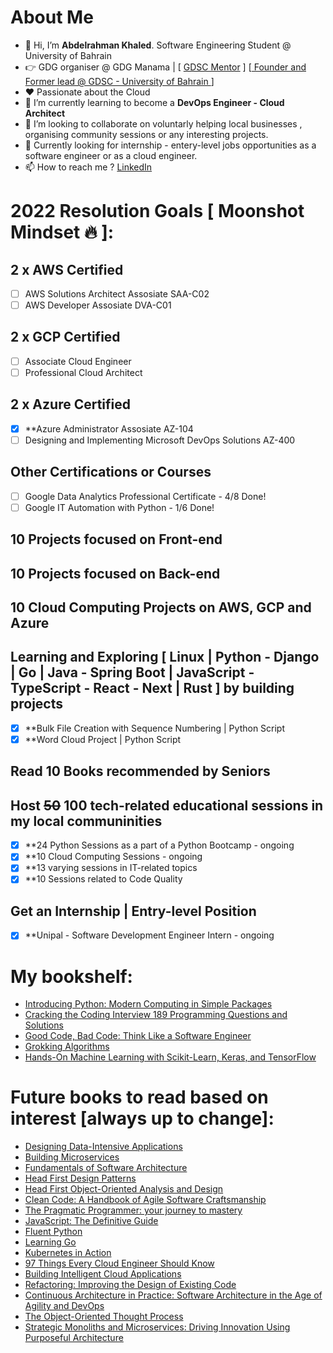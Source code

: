 # About Me
- 👋 Hi, I’m **Abdelrahman Khaled**. Software Engineering Student @ University of Bahrain
- 👉 GDG organiser @ GDG Manama |  [ [GDSC Mentor](https://developers.google.com/community/gdsc) ] [[ Founder and Former lead @ GDSC - University of Bahrain ](https://gdsc.community.dev/university-of-bahrain/)]
- ❤️ Passionate about the Cloud  
- 🌱 I’m currently learning to become a **DevOps Engineer - Cloud Architect**
- 💞️ I’m looking to collaborate on voluntarly helping local businesses , organising community sessions or any interesting projects.
- 👀 Currently looking for internship - entery-level jobs opportunities as a software engineer or as a cloud engineer.
- 📫 How to reach me ? [LinkedIn](https://www.linkedin.com/in/abdelrahman-khalid/)

# 2022 Resolution Goals [ Moonshot Mindset 🔥 ]:
## 2 x AWS Certified
- [ ] AWS Solutions Architect Assosiate SAA-C02
- [ ] AWS Developer Assosiate DVA-C01
## 2 x GCP Certified
- [ ] Associate Cloud Engineer
- [ ] Professional Cloud Architect
## 2 x Azure Certified
- [x] **Azure Administrator Assosiate AZ-104
- [ ] Designing and Implementing Microsoft DevOps Solutions AZ-400
## Other Certifications or Courses
- [ ] Google Data Analytics Professional Certificate - 4/8 Done!
- [ ] Google IT Automation with Python - 1/6 Done!
## 10 Projects focused on Front-end
## 10 Projects focused on Back-end
## 10 Cloud Computing Projects on AWS, GCP and Azure
## Learning and Exploring [ Linux | Python - Django | Go | Java - Spring Boot | JavaScript - TypeScript - React - Next | Rust ] by building projects
- [x] **Bulk File Creation with Sequence Numbering | Python Script
- [x] **Word Cloud Project | Python Script 
## Read 10 Books recommended by Seniors
## Host ~~50~~ 100 tech-related educational sessions in my local communinities
- [x] **24 Python Sessions as a part of a Python Bootcamp - ongoing
- [x] **10 Cloud Computing Sessions - ongoing
- [x] **13 varying sessions in IT-related topics 
- [x] **10 Sessions related to Code Quality
## Get an Internship | Entry-level Position
- [x] **Unipal - Software Development Engineer Intern - ongoing
# My bookshelf:
- [Introducing Python: Modern Computing in Simple Packages](https://learning.oreilly.com/library/view/introducing-python-2nd/9781492051374/)
- [Cracking the Coding Interview 189 Programming Questions and Solutions](https://www.amazon.com/Cracking-Coding-Interview-Programming-Questions/dp/0984782850/ref=sr_1_1?crid=16AYP5VGQUMIV&dchild=1&keywords=cracking+the+coding+interview&qid=1631049475&sprefix=cracking+the%2Caps%2C423&sr=8-1)
- [Good Code, Bad Code: Think Like a Software Engineer](https://www.manning.com/books/good-code-bad-code?query=Good%20Code,%20Bad%20Code)
- [Grokking Algorithms](https://learning.oreilly.com/library/view/grokking-algorithms/9781617292231/)
- [Hands-On Machine Learning with Scikit-Learn, Keras, and TensorFlow](https://learning.oreilly.com/library/view/hands-on-machine-learning/9781492032632/)

# Future books to read based on interest [always up to change]:
- [Designing Data-Intensive Applications](https://learning.oreilly.com/library/view/designing-data-intensive-applications/9781491903063/)
- [Building Microservices](https://learning.oreilly.com/library/view/building-microservices-2nd/9781492034018/)
- [Fundamentals of Software Architecture](https://learning.oreilly.com/library/view/fundamentals-of-software/9781492043447/)
- [Head First Design Patterns](https://learning.oreilly.com/library/view/head-first-design/9781492077992/)
- [Head First Object-Oriented Analysis and Design](https://learning.oreilly.com/library/view/head-first-object-oriented/0596008678/)
- [Clean Code: A Handbook of Agile Software Craftsmanship](https://learning.oreilly.com/library/view/clean-code-a/9780136083238/)
- [The Pragmatic Programmer: your journey to mastery](https://learning.oreilly.com/library/view/the-pragmatic-programmer/9780135956977/)
- [JavaScript: The Definitive Guide](https://learning.oreilly.com/library/view/javascript-the-definitive/9781491952016/)
- [Fluent Python](https://learning.oreilly.com/library/view/fluent-python-2nd/9781492056348/)
- [Learning Go](https://learning.oreilly.com/library/view/learning-go/9781492077206/)
- [Kubernetes in Action](https://learning.oreilly.com/library/view/kubernetes-in-action/9781617293726/)
- [97 Things Every Cloud Engineer Should Know](https://learning.oreilly.com/library/view/97-things-every/9781492076728/)
- [Building Intelligent Cloud Applications](https://learning.oreilly.com/library/view/building-intelligent-cloud/9781492052319/)
- [Refactoring: Improving the Design of Existing Code](https://learning.oreilly.com/library/view/refactoring-improving-the/9780134757681/)
- [Continuous Architecture in Practice: Software Architecture in the Age of Agility and DevOps](https://learning.oreilly.com/library/view/continuous-architecture-in/9780136523796/)
- [The Object-Oriented Thought Process](https://learning.oreilly.com/library/view/the-object-oriented-thought/9780135182130/)
- [Strategic Monoliths and Microservices: Driving Innovation Using Purposeful Architecture](https://learning.oreilly.com/library/view/strategic-monoliths-and/9780137355600/)


<!---
AKhalid-projects/AKhalid-projects is a ✨ special ✨ repository because its `README.md` (this file) appears on your GitHub profile.
You can click the Preview link to take a look at your changes.
--->
